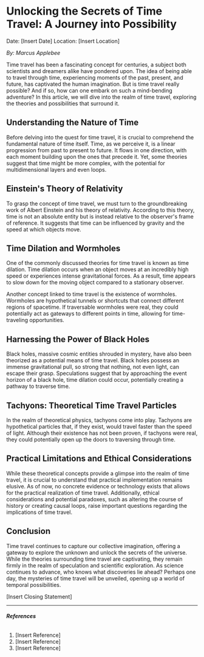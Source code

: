 # **Unlocking the Secrets of Time Travel: A Journey into Possibility**

Date: [Insert Date]
Location: [Insert Location]

*By: Marcus Applebee*

Time travel has been a fascinating concept for centuries, a subject both scientists and dreamers alike have pondered upon. The idea of being able to travel through time, experiencing moments of the past, present, and future, has captivated the human imagination. But is time travel really possible? And if so, how can one embark on such a mind-bending adventure? In this article, we will dive into the realm of time travel, exploring the theories and possibilities that surround it.

## **Understanding the Nature of Time**

Before delving into the quest for time travel, it is crucial to comprehend the fundamental nature of time itself. Time, as we perceive it, is a linear progression from past to present to future. It flows in one direction, with each moment building upon the ones that precede it. Yet, some theories suggest that time might be more complex, with the potential for multidimensional layers and even loops.

## **Einstein's Theory of Relativity**

To grasp the concept of time travel, we must turn to the groundbreaking work of Albert Einstein and his theory of relativity. According to this theory, time is not an absolute entity but is instead relative to the observer's frame of reference. It suggests that time can be influenced by gravity and the speed at which objects move.

## **Time Dilation and Wormholes**

One of the commonly discussed theories for time travel is known as time dilation. Time dilation occurs when an object moves at an incredibly high speed or experiences intense gravitational forces. As a result, time appears to slow down for the moving object compared to a stationary observer.

Another concept linked to time travel is the existence of wormholes. Wormholes are hypothetical tunnels or shortcuts that connect different regions of spacetime. If traversable wormholes were real, they could potentially act as gateways to different points in time, allowing for time-traveling opportunities.

## **Harnessing the Power of Black Holes**

Black holes, massive cosmic entities shrouded in mystery, have also been theorized as a potential means of time travel. Black holes possess an immense gravitational pull, so strong that nothing, not even light, can escape their grasp. Speculations suggest that by approaching the event horizon of a black hole, time dilation could occur, potentially creating a pathway to traverse time.

## **Tachyons: Theoretical Time Travel Particles**

In the realm of theoretical physics, tachyons come into play. Tachyons are hypothetical particles that, if they exist, would travel faster than the speed of light. Although their existence has not been proven, if tachyons were real, they could potentially open up the doors to traversing through time.

## **Practical Limitations and Ethical Considerations**

While these theoretical concepts provide a glimpse into the realm of time travel, it is crucial to understand that practical implementation remains elusive. As of now, no concrete evidence or technology exists that allows for the practical realization of time travel. Additionally, ethical considerations and potential paradoxes, such as altering the course of history or creating causal loops, raise important questions regarding the implications of time travel.

## **Conclusion**

Time travel continues to capture our collective imagination, offering a gateway to explore the unknown and unlock the secrets of the universe. While the theories surrounding time travel are captivating, they remain firmly in the realm of speculation and scientific exploration. As science continues to advance, who knows what discoveries lie ahead? Perhaps one day, the mysteries of time travel will be unveiled, opening up a world of temporal possibilities.

[Insert Closing Statement]

---
###### **References**
1. [Insert Reference]
2. [Insert Reference]
3. [Insert Reference]